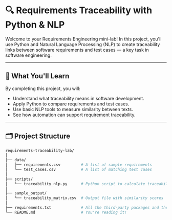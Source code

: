 # 🔍 Requirements Traceability with Python & NLP

Welcome to your Requirements Engineering mini-lab! In this project, you'll use Python and Natural Language Processing (NLP) to create traceability links between software requirements and test cases — a key task in software engineering.

---

## 🎯 What You'll Learn

By completing this project, you will:
- Understand what traceability means in software development.
- Apply Python to compare requirements and test cases.
- Use basic NLP tools to measure similarity between texts.
- See how automation can support requirement traceability.

---

## 🗂️ Project Structure

```bash
requirements-traceability-lab/
│
├── data/
│   ├── requirements.csv         # A list of sample requirements
│   └── test_cases.csv           # A list of matching test cases
│
├── scripts/
│   └── traceability_nlp.py      # Python script to calculate traceability links
│
├── sample_output/
│   └── traceability_matrix.csv  # Output file with similarity scores
│
├── requirements.txt             # All the third-party packages and their respective versions
└── README.md                    # You're reading it!
